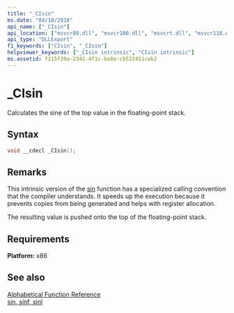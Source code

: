 ```yaml
---
title: "_CIsin"
ms.date: "04/10/2018"
api_name: ["_CIsin"]
api_location: ["msvcr80.dll", "msvcr100.dll", "msvcrt.dll", "msvcr110.dll", "msvcr120.dll", "msvcr90.dll", "msvcr110_clr0400.dll", "api-ms-win-crt-math-l1-1-0.dll"]
api_type: "DLLExport"
f1_keywords: ["CIsin", "_CIsin"]
helpviewer_keywords: ["_CIsin intrinsic", "CIsin intrinsic"]
ms.assetid: f215f39a-2341-4f1c-ba8e-cb522451ceb2
---
```

# _CIsin

Calculates the sine of the top value in the floating-point stack.

## Syntax

```C
void __cdecl _CIsin();
```

## Remarks

This intrinsic version of the [sin](../c-runtime-library/reference/sin-sinf-sinl.md) function has a specialized calling convention that the compiler understands. It speeds up the execution because it prevents copies from being generated and helps with register allocation.

The resulting value is pushed onto the top of the floating-point stack.

## Requirements

**Platform:** x86

## See also

[Alphabetical Function Reference](../c-runtime-library/reference/crt-alphabetical-function-reference.md)<br/>
[sin, sinf, sinl](../c-runtime-library/reference/sin-sinf-sinl.md)<br/>

